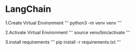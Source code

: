 # LangChain

1.Create Virtual Environment
'''
python3 -m venv venv
'''

2.Activate Virtual Environment
'''
source venv/bin/activate
'''

3.install requirements
'''
pip install -r requirements.txt
'''

